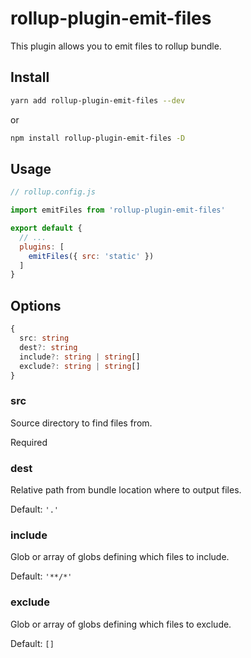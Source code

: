 # rollup-plugin-emit-files

This plugin allows you to emit files to rollup bundle.

## Install

```bash
yarn add rollup-plugin-emit-files --dev
```

or

```bash
npm install rollup-plugin-emit-files -D
```

## Usage

```javascript
// rollup.config.js

import emitFiles from 'rollup-plugin-emit-files'

export default {
  // ...
  plugins: [
    emitFiles({ src: 'static' })
  ]
}
```

## Options

```typescript
{
  src: string
  dest?: string
  include?: string | string[]
  exclude?: string | string[]
}
```

### src

Source directory to find files from.

Required

### dest

Relative path from bundle location where to output files.

Default: `'.'`

### include

Glob or array of globs defining which files to include.

Default: `'**/*'`
  
### exclude

Glob or array of globs defining which files to exclude.

Default: `[]`
